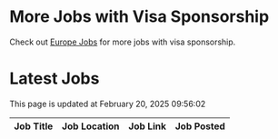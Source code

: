 # More Jobs with Visa Sponsorship

Check out [Europe Jobs](https://github.com/sureshparimi/europejobs#latest-jobs) for more jobs with visa sponsorship.

# Latest Jobs

This page is updated at February 20, 2025 09:56:02

| Job Title | Job Location | Job Link | Job Posted |
| --- | --- | --- | --- |
